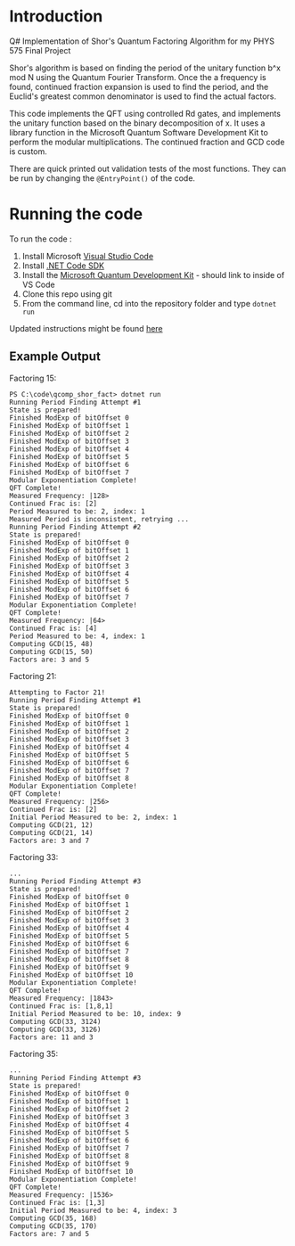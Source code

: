 # Introduction
Q# Implementation of Shor's Quantum Factoring Algorithm for my PHYS 575 Final Project

Shor's algorithm is based on finding the period of the unitary function b^x mod N using the Quantum Fourier Transform. Once the a frequency is found, continued fraction expansion is used to find the period, and the Euclid's greatest common denominator is used to find the actual factors. 

This code implements the QFT using controlled Rd gates, and implements the unitary function based on the binary decomposition of x. It uses a library function in the Microsoft Quantum Software Development Kit to perform the modular multiplications. The continued fraction and GCD code is custom. 

There are quick printed out validation tests of the most functions. They can be run by changing the `@EntryPoint()` of the code. 

# Running the code

To run the code :
1. Install Microsoft [Visual Studio Code](https://code.visualstudio.com/download)
2. Install [.NET Code SDK  ](https://www.microsoft.com/net/download)
3. Install the [Microsoft Quantum Development Kit](https://marketplace.visualstudio.com/items?itemName=quantum.quantum-devkit-vscode) - should link to inside of VS Code
4. Clone this repo using git 
5. From the command line, cd into the repository folder and type `dotnet run`  

Updated instructions might be found [here](https://docs.microsoft.com/en-us/quantum/quickstarts/install-command-line?tabs=tabid-vscode)

## Example Output

Factoring 15:
```
PS C:\code\qcomp_shor_fact> dotnet run
Running Period Finding Attempt #1
State is prepared!
Finished ModExp of bitOffset 0
Finished ModExp of bitOffset 1
Finished ModExp of bitOffset 2
Finished ModExp of bitOffset 3
Finished ModExp of bitOffset 4
Finished ModExp of bitOffset 5
Finished ModExp of bitOffset 6
Finished ModExp of bitOffset 7
Modular Exponentiation Complete!
QFT Complete!
Measured Frequency: |128>
Continued Frac is: [2]
Period Measured to be: 2, index: 1
Measured Period is inconsistent, retrying ...
Running Period Finding Attempt #2
State is prepared!
Finished ModExp of bitOffset 0
Finished ModExp of bitOffset 1
Finished ModExp of bitOffset 2
Finished ModExp of bitOffset 3
Finished ModExp of bitOffset 4
Finished ModExp of bitOffset 5
Finished ModExp of bitOffset 6
Finished ModExp of bitOffset 7
Modular Exponentiation Complete!
QFT Complete!
Measured Frequency: |64>
Continued Frac is: [4]
Period Measured to be: 4, index: 1
Computing GCD(15, 48)
Computing GCD(15, 50)
Factors are: 3 and 5
```

Factoring 21:
```
Attempting to Factor 21!
Running Period Finding Attempt #1
State is prepared!
Finished ModExp of bitOffset 0
Finished ModExp of bitOffset 1
Finished ModExp of bitOffset 2
Finished ModExp of bitOffset 3
Finished ModExp of bitOffset 4
Finished ModExp of bitOffset 5
Finished ModExp of bitOffset 6
Finished ModExp of bitOffset 7
Finished ModExp of bitOffset 8
Modular Exponentiation Complete!
QFT Complete!
Measured Frequency: |256>
Continued Frac is: [2]
Initial Period Measured to be: 2, index: 1
Computing GCD(21, 12)
Computing GCD(21, 14)
Factors are: 3 and 7
``` 

Factoring 33:
```
...
Running Period Finding Attempt #3
State is prepared!
Finished ModExp of bitOffset 0
Finished ModExp of bitOffset 1
Finished ModExp of bitOffset 2
Finished ModExp of bitOffset 3
Finished ModExp of bitOffset 4
Finished ModExp of bitOffset 5
Finished ModExp of bitOffset 6
Finished ModExp of bitOffset 7
Finished ModExp of bitOffset 8
Finished ModExp of bitOffset 9
Finished ModExp of bitOffset 10
Modular Exponentiation Complete!
QFT Complete!
Measured Frequency: |1843>
Continued Frac is: [1,8,1]
Initial Period Measured to be: 10, index: 9
Computing GCD(33, 3124)
Computing GCD(33, 3126)
Factors are: 11 and 3
```

Factoring 35:
```
...
Running Period Finding Attempt #3
State is prepared!
Finished ModExp of bitOffset 0
Finished ModExp of bitOffset 1
Finished ModExp of bitOffset 2
Finished ModExp of bitOffset 3
Finished ModExp of bitOffset 4
Finished ModExp of bitOffset 5
Finished ModExp of bitOffset 6
Finished ModExp of bitOffset 7
Finished ModExp of bitOffset 8
Finished ModExp of bitOffset 9
Finished ModExp of bitOffset 10
Modular Exponentiation Complete!
QFT Complete!
Measured Frequency: |1536>
Continued Frac is: [1,3]
Initial Period Measured to be: 4, index: 3
Computing GCD(35, 168)
Computing GCD(35, 170)
Factors are: 7 and 5
```